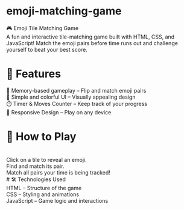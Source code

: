 # emoji-matching-game
🎮 Emoji Tile Matching Game
<br>
A fun and interactive tile-matching game built with HTML, CSS, and JavaScript! Match the emoji pairs before time runs out and challenge yourself to beat your best score.
<br>
# 🚀 Features
🧠 Memory-based gameplay – Flip and match emoji pairs
<br>
🎨 Simple and colorful UI – Visually appealing design
<br>
⏱️ Timer & Moves Counter – Keep track of your progress
<br>
🔄 Responsive Design – Play on any device
<br>
# 📜 How to Play
<br>
Click on a tile to reveal an emoji.
<br>
Find and match its pair.
<br>
Match all pairs your time is being tracked!
<br>
# 🛠️ Technologies Used
<br>
HTML – Structure of the game
<br>
CSS – Styling and animations
<br>
JavaScript – Game logic and interactions
